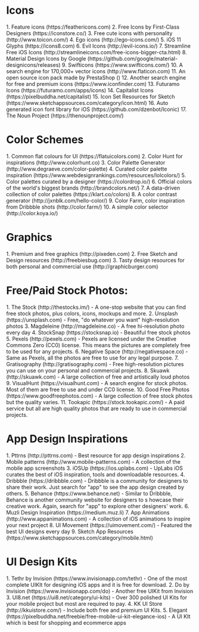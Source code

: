 <h1>Icons</h1>
1. Feature icons (https://feathericons.com)
2. Free Icons by First-Class Designers (https://iconstore.co/)
3. Free cute icons with personality (http://www.toicon.com/)
4. Ego icons (http://ego-icons.com/)
5. iOS 11 Glyphs (https://icons8.com)
6. Evil Icons (http://evil-icons.io/)
7. Streamline Free iOS Icons (http://streamlineicons.com/free-icons-bigger-cta.html)
8. Material Design Icons by Google (https://github.com/google/material-designicons/releases)
9. Swifticons (https://www.swifticons.com/)
10. A search engine for 170,000+ vector icons (http://www.flaticon.com)
11. An open source icon pack made by PrestaShop ()
12. Another search engine for free and premium icons (https://www.iconfinder.com)
13. Futuramo Icons (https://futuramo.com/apps/icons)
14. Capitalist Icons (https://pixelbuddha.net/capitalist)
15. Icon Set Resources for Sketch (https://www.sketchappsources.com/category/icon.html)
16. Auto generated icon font library for iOS (https://github.com/dzenbot/Iconic)
17. The Noun Project (https://thenounproject.com/)

<h1>Color Schemes</h1>
1. Common flat colours for UI (https://flatuicolors.com)
2. Color Hunt for inspirations (http://www.colorhunt.co)
3. Color Palette Generator (http://www.degraeve.com/color-palette)
4. Curated color palette inspiration (https://www.webdesignrankings.com/resources/lolcolors/)
5. Color palettes curated by a designer (https://colordrop.io/)
6. Official colors of the world's biggest brands (http://brandcolors.net/)
7. A data-driven collection of color palettes (https://klart.co/colors)
8. A color contrast generator (http://jxnblk.com/hello-color/)
9. Color Farm, color inspiration from Dribbble shots (http://color.farm/)
10. A simple color selector (http://color.koya.io/)

<h1>Graphics</h1>
1. Premium and free graphics (http://pixeden.com)
2. Free Sketch and Design resources (http://freebiesbug.com)
3. Tasty design resources for both personal and commercial use (http://graphicburger.com)

<h1>Free/Paid Stock Photos:</h1>
1. The Stock (http://thestocks.im/) - A one-stop website that you can find free stock photos,
plus colors, icons, mockups and more.
2. Unsplash (https://unsplash.com) - Free, "do whatever you want" high-resolution photos
3. Magdeleine (http://magdeleine.co) - A free hi-resolution photo every day
4. StockSnap (https://stocksnap.io) - Beautiful free stock photos
5. Pexels (http://pexels.com) - Pexels are licensed under the Creative Commons Zero (CC0)
license. This means the pictures are completely free to be used for any projects.
6. Negative Space (http://negativespace.co) - Same as Pexels, all the photos are free to use
for any legal purpose.
7. Gratisography (http://gratisography.com) - Free high-resolution pictures you can use on
your personal and commercial projects.
8. Skuawk (http://skuawk.com) - A large collection of free and artistically loud photos
9. VisualHunt (https://visualhunt.com) - A search engine for stock photos. Most of them are
free to use and under CC0 license.
10. Good Free Photos (https://www.goodfreephotos.com) - A large collection of free stock
photos but the quality varies.
11. Tookapic (https://stock.tookapic.com/) - A paid service but all are high quality photos that
are ready to use in commercial projects.

<h1>App Design Inspirations</h1>
1. Pttrns (http://pttrns.com) - Best resource for app design inspirations
2. Mobile patterns (http://www.mobile-patterns.com) - A collection of the mobile app
screenshots
3. iOSUp (https://ios.uplabs.com) - UpLabs iOS curates the best of iOS inspiration, tools and
downloadable resources.
4. Dribbble (https://dribbble.com) - Dribbble is a community for designers to share their
work. Just search for "app" to see the app design created by others.
5. Behance (https://www.behance.net) - Similar to Dribbble, Behance is another community
website for designers to s howcase their creative work. Again, search for "app" to explore
other designers' work.
6. Muzli Design Inspiration (https://medium.muz.li)
7. App Animations (http://www.appanimations.com) - A collection of iOS animations to inspire your next project
8. UI Movement (https://uimovement.com/) - Featured the best UI designs every day
9. Sketch App Resources (https://www.sketchappsources.com/category/mobile.html)

<h1>UI Design Kits</h1>
1. Tethr by Invision (https://www.invisionapp.com/tethr) - One of the most complete UIKIt for
designing iOS apps and it is free for download.
2. Do by Invision (https://www.invisionapp.com/do) - Another free UIKit from Invision
3. UI8.net (https://ui8.net/category/ui-kits) - Over 300 polished UI Kits for your mobile project
but most are required to pay.
4. KK UI Store (http://kkuistore.com/) - Include both free and premium UI Kits.
5. Elegant (https://pixelbuddha.net/freebie/free-mobile-ui-kit-elegance-ios) - A UI KIt which is
best for shopping and ecommerce apps
